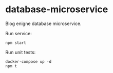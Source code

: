 # database-microservice

Blog enigne database microservice.

Run service:
```
npm start
```

Run unit tests:
```
docker-compose up -d
npm t
```
